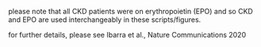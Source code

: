 please note that all CKD patients were on erythropoietin (EPO) and so CKD and EPO are used interchangeably in these scripts/figures.

for further details, please see Ibarra et al., Nature Communications 2020
